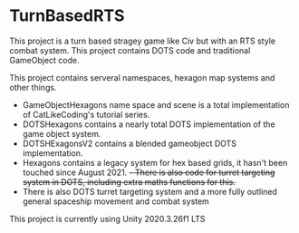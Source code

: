 # TurnBasedRTS
This project is a turn based stragey game like Civ but with an RTS style combat system.
This project contains DOTS code and traditional GameObject code.

This project contains serveral namespaces, hexagon map systems and other things.
- GameObjectHexagons name space and scene is a total implementation of CatLikeCoding's tutorial series.
- DOTSHexagons contains a nearly total DOTS implementation of the game object system.
- DOTSHExagonsV2 contains a blended gameobject DOTS implementation.
- Hexagons contains a legacy system for hex based grids, it hasn't been touched since August 2021.
~~- There is also code for turret targeting system in DOTS, including extra maths functions for this.~~
- There is also DOTS turret targeting system and a more fully outlined general spaceship movement and combat system


This project is currently using Unity 2020.3.26f1 LTS
